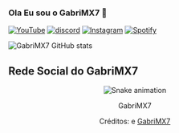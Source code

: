 ### Ola Eu sou o GabriMX7 👏

[![YouTube](https://img.shields.io/badge/YouTube-FF0000?style=for-the-badge&logo=youtube&logoColor=white)](https://youtube.com/@GabriMX7)
[![discord](https://img.shields.io/badge/Discord-7289DA?style=for-the-badge&logo=discord&logoColor=white)](https://discord.gg/cHDTJGXrvJ)
[![lnstagram](https://img.shields.io/badge/Instagram-E4405F?style=for-the-badge&logo=instagram&logoColor=white)](https://instagram.com/gabrimx7?igshid=YmMyMTA2M2Y=)
[![Spotify](https://img.shields.io/badge/Spotify-1ED760?&style=for-the-badge&logo=spotify&logoColor=white)](https://open.spotify.com/user/31mojyts442bkh4uvlla3yyfmi6u?si=bRDU1DSASqWgSdYcJCOAtA&utm_source=copy-link)


![GabriMX7 GitHub stats](https://github-readme-stats.vercel.app/api?username=GabriMX7&show_icons=true&theme=radical)

## Rede Social do GabriMX7

<div align="center">

  ![Snake animation](https://github.com/danielbped/danielbped/blob/output/github-contribution-grid-snake.svg)

  

</div>

<div align="center">

  <p> GabriMX7 </p>

  <p>Créditos: <a href="https://github.com/GabriMX7/github-readme-stats"></a> e <a href="https://github.com/rafaballerini">GabriMX7</a></p>

</div>

